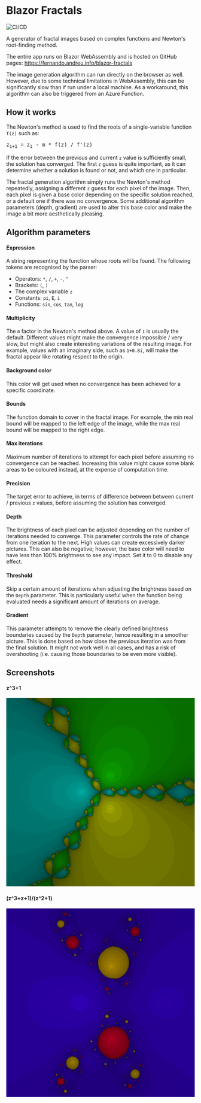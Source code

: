 # Blazor Fractals

![CI/CD](https://github.com/fernandreu/blazor-fractals/workflows/CI/CD/badge.svg)

A generator of fractal images based on complex functions and Newton's root-finding method.

The entire app runs on Blazor WebAssembly and is hosted on GitHub pages: https://fernando.andreu.info/blazor-fractals

The image generation algorithm can run directly on the browser as well. However, due to some technical
limitations in WebAssembly, this can be significantly slow than if run under a local machine. As a workaround,
this algorithm can also be triggered from an Azure Function.


## How it works

The Newton's method is used to find the roots of a single-variable function `f(z)` such as:

<pre>
z<sub>i+1</sub> = z<sub>i</sub> - m * f(z) / f'(z)
</pre>

If the error between the previous and current `z` value is sufficiently small, the solution has converged.
The first `z` guess is quite important, as it can determine whether a solution is found or not, and which one 
in particular.

The fractal generation algorithm simply runs the Newton's method repeatedly, assigning a different `z` guess for
each pixel of the image. Then, each pixel is given a base color depending on the specific solution reached, or a
default one if there was no convergence. Some additional algorithm parameters (depth, gradient) are used to alter
this base color and make the image a bit more aesthetically pleasing.


## Algorithm parameters

#### Expression

A string representing the function whose roots will be found. The following tokens are recognised by the parser:

- Operators: `*`, `/`, `+`, `-`, `^`
- Brackets: `(`, `)`
- The complex variable `z`
- Constants: `pi`, `E`, `i`
- Functions: `sin`, `cos`, `tan`, `log`

#### Multiplicity

The `m` factor in the Newton's method above. A value of `1` is usually the default. Different values might make the
convergence impossible / very slow, but might also create interesting variations of the resulting image. For example,
values with an imaginary side, such as `1+0.8i`, will make the fractal appear like rotating respect to the origin.

#### Background color

This color will get used when no convergence has been achieved for a specific coordinate.

#### Bounds

The function domain to cover in the fractal image. For example, the min real bound will be mapped to the left edge of
the image, while the max real bound will be mapped to the right edge.

#### Max iterations

Maximum number of iterations to attempt for each pixel before assuming no convergence can be reached. Increasing this
value might cause some blank areas to be coloured instead, at the expense of computation time.

#### Precision

The target error to achieve, in terms of difference between between current / previous `z` values, before assuming the
solution has converged.

#### Depth

The brightness of each pixel can be adjusted depending on the number of iterations needed to converge. This parameter
controls the rate of change from one iteration to the next. High values can create excessively darker pictures. This
can also be negative; however, the base color will need to have less than 100% brightness to see any impact. Set it to
0 to disable any effect.

#### Threshold

Skip a certain amount of iterations when adjusting the brightness based on the `Depth` parameter. This is particularly
useful when the function being evaluated needs a significant amount of iterations on average.

#### Gradient

This parameter attempts to remove the clearly defined brightness boundaries caused by the `Depth` parameter, hence
resulting in a smoother picture. This is done based on how close the previous iteration was from the final solution. It
might not work well  in all cases, and has a risk of overshooting (i.e. causing those boundaries to be even more 
visible).


## Screenshots

#### z^3+1

![z^3+1](docs/Screen1.png)

#### (z^3+z+1)/(z^2+1)

![(z^3+z+1)/(z^2+1)](docs/Screen2.png)